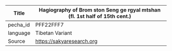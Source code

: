 |Title | Hagiography of Brom ston Seng ge rgyal mtshan (fl. 1st half of 15th cent.) 
| --- | --- 
|pecha_id | PFF22FFF7
|language | Tibetan Variant
|Source | https://sakyaresearch.org